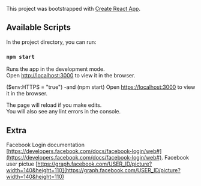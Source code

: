 This project was bootstrapped with [Create React App](https://github.com/facebook/create-react-app).

## Available Scripts

In the project directory, you can run:

### `npm start`

Runs the app in the development mode.<br />
Open [http://localhost:3000](http://localhost:3000) to view it in the browser.

($env:HTTPS = "true") -and (npm start)
Open [https://localhost:3000](https://localhost:3000) to view it in the browser.

The page will reload if you make edits.<br />
You will also see any lint errors in the console.

## Extra

Facebook Login documentation [https://developers.facebook.com/docs/facebook-login/web#](https://developers.facebook.com/docs/facebook-login/web#).
Facebook user pictue [https://graph.facebook.com/USER_ID/picture?width=140&height=110](https://graph.facebook.com/USER_ID/picture?width=140&height=110)

